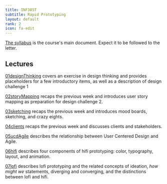 ```yaml
---
title: INF385T
subtitle: Rapid Prototyping
layout: default
rank: 2
icon: fa-edit
---
```



[The syllabus](/rapidproto/syllabus.pdf) is the course's main document. Expect it to be followed to the letter.

## Lectures

[01designThinking](/rapidproto/01designThinking/index.html) covers an exercise in design thinking and provides placeholders for a few introductory items, as well as a description of design challenge 1

[02storyMapping](/rapidproto/02storyMapping/index.html) recaps the previous week and introduces user story mapping as preparation for design challenge 2.

[03sketching](/rapidproto/03sketching/index.html) recaps the previous week and introduces mood boards, sketching, and crazy eights.

[04clients](/rapidproto/04clients/index.html) recaps the previous week and discusses clients and stakeholders.

[05ucdAgile](/rapidproto/05ucdAgile/index.html) describes the relationship between User Centered Design and Agile.

[06hifi](/rapidproto/06hifi/index.html) describes four components of hifi prototyping: color, typography, layout, and animation.

[07lofi](/rapidproto/07lofi/index.html) describes lofi prototyping and the related concepts of ideation, *how might we* statements, diverging and converging, and the distinctions between lofi and hifi.

